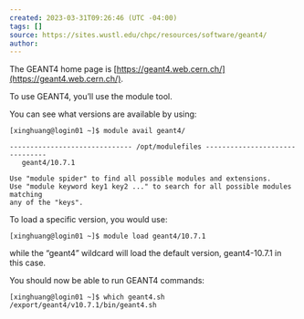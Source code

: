 ```yaml
---
created: 2023-03-31T09:26:46 (UTC -04:00)
tags: []
source: https://sites.wustl.edu/chpc/resources/software/geant4/
author:
---
```


The GEANT4 home page is [https://geant4.web.cern.ch/](https://geant4.web.cern.ch/).

To use GEANT4, you’ll use the module tool.

You can see what versions are available by using:

```
[xinghuang@login01 ~]$ module avail geant4/

------------------------------ /opt/modulefiles -------------------------------
   geant4/10.7.1

Use "module spider" to find all possible modules and extensions.
Use "module keyword key1 key2 ..." to search for all possible modules matching
any of the "keys".
```

To load a specific version, you would use:

```
[xinghuang@login01 ~]$ module load geant4/10.7.1
```

while the “geant4” wildcard will load the default version, geant4-10.7.1 in this case.

You should now be able to run GEANT4 commands:

```
[xinghuang@login01 ~]$ which geant4.sh
/export/geant4/v10.7.1/bin/geant4.sh
```
